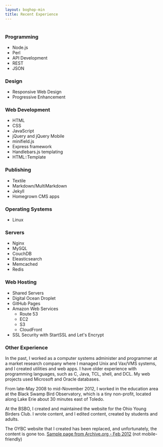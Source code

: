 ```yaml
---
layout: boghop-min
title: Recent Experience
---
```



<h3 id="programming" style="margin-top:40px;padding-top:0;">Programming</h3>

* Node.js
* Perl
* API Development
* REST
* JSON


### Design

* Responsive Web Design
* Progressive Enhancement


### Web Development

* HTML
* CSS
* JavaScript
* jQuery and jQuery Mobile
* minifield.js
* Express framework
* Handlebars.js templating
* HTML::Template


### Publishing

* Textile
* Markdown/MultiMarkdown
* Jekyll
* Homegrown CMS apps


### Operating Systems

* Linux


### Servers

* Nginx
* MySQL
* CouchDB
* Eleasticsearch
* Memcached
* Redis


### Web Hosting

* Shared Servers
* Digital Ocean Droplet
* GitHub Pages
* Amazon Web Services
  *  Route 53
  *  EC2
  *  S3
  *  CloudFront
* SSL Security with StartSSL and Let's Encrypt







### Other Experience

In the past, I worked as a computer systems administer and programmer at a market research company where I managed Unix and Vax/VMS systems, and I created utilities and web apps. I have older experience with programming languages, such as C, Java, TCL, shell, and DCL. My web projects used Microsoft and Oracle databases.

From late-May 2008 to mid-November 2012, I worked in the education area at the Black Swamp Bird Observatory, which is a tiny non-profit, located along Lake Erie about 30 minutes east of Toledo. 

At the BSBO, I created and maintained the website for the Ohio Young Birders Club. I wrote content, and I edited content, created by students and adults. 

The OYBC website that I created has been replaced, and unfortunately, the content is gone too. [Sample page from Archive.org - Feb 2012](http://web.archive.org/web/20120224135234/http://www.ohioyoungbirders.org/) (not mobile-friendly)



